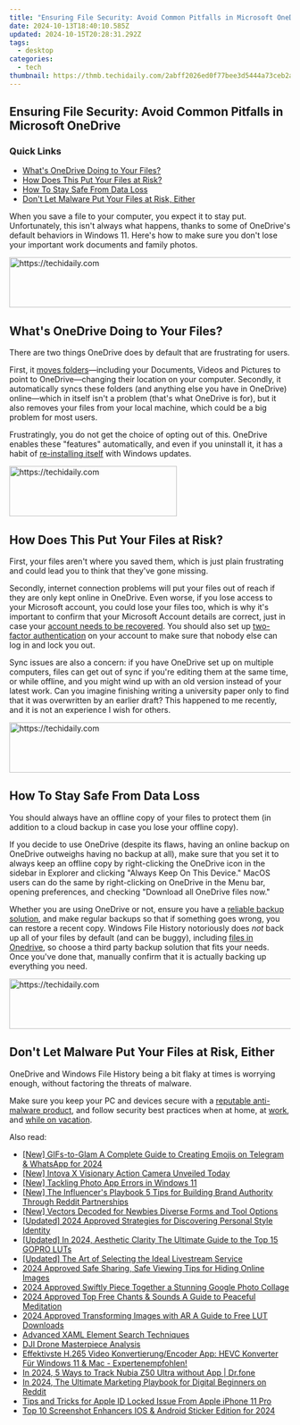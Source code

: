 ```yaml
---
title: "Ensuring File Security: Avoid Common Pitfalls in Microsoft OneDrive"
date: 2024-10-13T18:40:10.585Z
updated: 2024-10-15T20:28:31.292Z
tags:
  - desktop
categories:
  - tech
thumbnail: https://thmb.techidaily.com/2abff2026ed0f77bee3d5444a73ceb2a838092ecb3114e177d3896df7011b647.jpg
---
```


## Ensuring File Security: Avoid Common Pitfalls in Microsoft OneDrive

### Quick Links

* [What's OneDrive Doing to Your Files?](https://on-screen-recording.techidaily.com/in-2024-webcam-innovations-for-enhanced-connectivity/)
* [How Does This Put Your Files at Risk?](https://fox-boxes.techidaily.com/soft-volume-tricks-lives-hidden-gems-for-2024/)
* [How To Stay Safe From Data Loss](https://eaxpv-info.techidaily.com/updated-in-2024-frosty-yet-warm-choosing-the-best-winter-backdrops/)
* [Don't Let Malware Put Your Files at Risk, Either](https://unlock-android.techidaily.com/how-to-unlock-honor-90-gt-phone-without-pin-by-drfone-android/)

 When you save a file to your computer, you expect it to stay put. Unfortunately, this isn't always what happens, thanks to some of OneDrive's default behaviors in Windows 11\. Here's how to make sure you don't lose your important work documents and family photos.

<!-- affiliate ads begin -->
<a href="https://aligracehair.sjv.io/c/5597632/2027195/19272" target="_top" id="2027195">
  <img src="//a.impactradius-go.com/display-ad/19272-2027195" border="0" alt="https://techidaily.com" width="728" height="90"/>
</a>
<img height="0" width="0" src="https://aligracehair.sjv.io/i/5597632/2027195/19272" style="position:absolute;visibility:hidden;" border="0" />
<!-- affiliate ads end -->

##  What's OneDrive Doing to Your Files?

 There are two things OneDrive does by default that are frustrating for users.

 First, it [moves folders](https://www.tenforums.com/general-support/163813-onedrive-has-taken-over-file-structure.html "https://www.tenforums.com/general-support/163813-onedrive-has-taken-over-file-structure.html")—including your Documents, Videos and Pictures to point to OneDrive—changing their location on your computer. Secondly, it automatically syncs these folders (and anything else you have in OneDrive) online—which in itself isn't a problem (that's what OneDrive is for), but it also removes your files from your local machine, which could be a big problem for most users.

 Frustratingly, you do not get the choice of opting out of this. OneDrive enables these "features" automatically, and even if you uninstall it, it has a habit of [re-installing itself](https://www.reddit.com/r/sysadmin/comments/brai09/onedrive%5Fkeeps%5Freinstalling%5Fitself/ "https://www.reddit.com/r/sysadmin/comments/brai09/onedrive_keeps_reinstalling_itself/") with Windows updates.

<!-- affiliate ads begin -->
<a href="https://aligracehair.sjv.io/c/5597632/1883998/19272" target="_top" id="1883998">
  <img src="//a.impactradius-go.com/display-ad/19272-1883998" border="0" alt="https://techidaily.com" width="300" height="90"/>
</a>
<img height="0" width="0" src="https://aligracehair.sjv.io/i/5597632/1883998/19272" style="position:absolute;visibility:hidden;" border="0" />
<!-- affiliate ads end -->

##  How Does This Put Your Files at Risk?

 First, your files aren't where you saved them, which is just plain frustrating and could lead you to think that they've gone missing.

 Secondly, internet connection problems will put your files out of reach if they are only kept online in OneDrive. Even worse, if you lose access to your Microsoft account, you could lose your files too, which is why it's important to confirm that your Microsoft Account details are correct, just in case your [account needs to be recovered](https://extra-support.techidaily.com/2024-approved-quick-guide-to-gopro-4k-video-enhancement/). You should also set up [two-factor authentication](https://extra-approaches.techidaily.com/updated-premiere-visionary-film-glimpses/) on your account to make sure that nobody else can log in and lock you out.

 Sync issues are also a concern: if you have OneDrive set up on multiple computers, files can get out of sync if you're editing them at the same time, or while offline, and you might wind up with an old version instead of your latest work. Can you imagine finishing writing a university paper only to find that it was overwritten by an earlier draft? This happened to me recently, and it is not an experience I wish for others.

<!-- affiliate ads begin -->
<a href="https://appsumo.8odi.net/c/5597632/2105863/7443" target="_top" id="2105863">
  <img src="//a.impactradius-go.com/display-ad/7443-2105863" border="0" alt="https://techidaily.com" width="728" height="90"/>
</a>
<img height="0" width="0" src="https://appsumo.8odi.net/i/5597632/2105863/7443" style="position:absolute;visibility:hidden;" border="0" />
<!-- affiliate ads end -->

##  How To Stay Safe From Data Loss

 You should always have an offline copy of your files to protect them (in addition to a cloud backup in case you lose your offline copy).

 If you decide to use OneDrive (despite its flaws, having an online backup on OneDrive outweighs having no backup at all), make sure that you set it to always keep an offline copy by right-clicking the OneDrive icon in the sidebar in Explorer and clicking "Always Keep On This Device." MacOS users can do the same by right-clicking on OneDrive in the Menu bar, opening preferences, and checking "Download all OneDrive files now."

 Whether you are using OneDrive or not, ensure you have a [reliable backup solution](https://extra-resources.techidaily.com/new-timing-and-frequency-what-is-the-best-day-to-release-a-podcast/), and make regular backups so that if something goes wrong, you can restore a recent copy. Windows File History notoriously does _not_ back up all of your files by default (and can be buggy), including [files in Onedrive](https://answers.microsoft.com/en-us/windows/forum/all/can-windows-file-history-be-used-with-onedrive/afa60a0e-2d30-415e-b275-ec84de1f7699 "https://answers.microsoft.com/en-us/windows/forum/all/can-windows-file-history-be-used-with-onedrive/afa60a0e-2d30-415e-b275-ec84de1f7699"), so choose a third party backup solution that fits your needs. Once you've done that, manually confirm that it is actually backing up everything you need.

<!-- affiliate ads begin -->
<a href="https://ephamedtechinc.pxf.io/c/5597632/2145009/26400" target="_top" id="2145009">
  <img src="//a.impactradius-go.com/display-ad/26400-2145009" border="0" alt="https://techidaily.com" width="728" height="90"/>
</a>
<img height="0" width="0" src="https://ephamedtechinc.pxf.io/i/5597632/2145009/26400" style="position:absolute;visibility:hidden;" border="0" />
<!-- affiliate ads end -->

##  Don't Let Malware Put Your Files at Risk, Either

 OneDrive and Windows File History being a bit flaky at times is worrying enough, without factoring the threats of malware.

 Make sure you keep your PC and devices secure with a [reputable anti-malware product](https://extra-skills.techidaily.com/new-pinnacle-of-video-quality-3-key-transcoder-strategies/), and follow security best practices when at home, at [work](https://article-helps.techidaily.com/decoding-firefoxs-pip-multimedia-feature-for-2024/), and [while on vacation](https://mondly-stories.techidaily.com/expressive-idioms-unveiled-defining-current-english-slang/).

<ins class="adsbygoogle"
     style="display:block"
     data-ad-format="autorelaxed"
     data-ad-client="ca-pub-7571918770474297"
     data-ad-slot="1223367746"></ins>

<ins class="adsbygoogle"
     style="display:block"
     data-ad-client="ca-pub-7571918770474297"
     data-ad-slot="8358498916"
     data-ad-format="auto"
     data-full-width-responsive="true"></ins>

<span class="atpl-alsoreadstyle">Also read:</span>
<div><ul>
<li><a href="https://fox-hovers.techidaily.com/new-gifs-to-glam-a-complete-guide-to-creating-emojis-on-telegram-and-whatsapp-for-2024/"><u>[New] GIFs-to-Glam A Complete Guide to Creating Emojis on Telegram & WhatsApp for 2024</u></a></li>
<li><a href="https://extra-support.techidaily.com/new-intova-x-visionary-action-camera-unveiled-today/"><u>[New] Intova X Visionary Action Camera Unveiled Today</u></a></li>
<li><a href="https://some-skills.techidaily.com/new-tackling-photo-app-errors-in-windows-11/"><u>[New] Tackling Photo App Errors in Windows 11</u></a></li>
<li><a href="https://some-skills.techidaily.com/new-the-influencers-playbook-5-tips-for-building-brand-authority-through-reddit-partnerships/"><u>[New] The Influencer's Playbook 5 Tips for Building Brand Authority Through Reddit Partnerships</u></a></li>
<li><a href="https://some-skills.techidaily.com/new-vectors-decoded-for-newbies-diverse-forms-and-tool-options/"><u>[New] Vectors Decoded for Newbies Diverse Forms and Tool Options</u></a></li>
<li><a href="https://youtube-zero.techidaily.com/ed-2024-approved-strategies-for-discovering-personal-style-identity/"><u>[Updated] 2024 Approved Strategies for Discovering Personal Style Identity</u></a></li>
<li><a href="https://article-helps.techidaily.com/updated-in-2024-aesthetic-clarity-the-ultimate-guide-to-the-top-15-gopro-luts/"><u>[Updated] In 2024, Aesthetic Clarity The Ultimate Guide to the Top 15 GOPRO LUTs</u></a></li>
<li><a href="https://some-skills.techidaily.com/updated-the-art-of-selecting-the-ideal-livestream-service/"><u>[Updated] The Art of Selecting the Ideal Livestream Service</u></a></li>
<li><a href="https://youtube-help.techidaily.com/2024-approved-safe-sharing-safe-viewing-tips-for-hiding-online-images/"><u>2024 Approved Safe Sharing, Safe Viewing Tips for Hiding Online Images</u></a></li>
<li><a href="https://some-skills.techidaily.com/2024-approved-swiftly-piece-together-a-stunning-google-photo-collage/"><u>2024 Approved Swiftly Piece Together a Stunning Google Photo Collage</u></a></li>
<li><a href="https://some-skills.techidaily.com/2024-approved-top-free-chants-and-sounds-a-guide-to-peaceful-meditation/"><u>2024 Approved Top Free Chants & Sounds A Guide to Peaceful Meditation</u></a></li>
<li><a href="https://some-skills.techidaily.com/2024-approved-transforming-images-with-ar-a-guide-to-free-lut-downloads/"><u>2024 Approved Transforming Images with AR A Guide to Free LUT Downloads</u></a></li>
<li><a href="https://fox-place.techidaily.com/advanced-xaml-element-search-techniques/"><u>Advanced XAML Element Search Techniques</u></a></li>
<li><a href="https://extra-tips.techidaily.com/dji-drone-masterpiece-analysis/"><u>DJI Drone Masterpiece Analysis</u></a></li>
<li><a href="https://some-knowledge.techidaily.com/effektivste-h265-video-konvertierungencoder-app-hevc-konverter-fur-windows-11-and-mac-expertenempfohlen/"><u>Effektivste H.265 Video Konvertierung/Encoder App: HEVC Konverter Für Windows 11 & Mac - Expertenempfohlen!</u></a></li>
<li><a href="https://android-location-track.techidaily.com/in-2024-5-ways-to-track-nubia-z50-ultra-without-app-drfone-by-drfone-virtual-android/"><u>In 2024, 5 Ways to Track Nubia Z50 Ultra without App | Dr.fone</u></a></li>
<li><a href="https://some-skills.techidaily.com/in-2024-the-ultimate-marketing-playbook-for-digital-beginners-on-reddit/"><u>In 2024, The Ultimate Marketing Playbook for Digital Beginners on Reddit</u></a></li>
<li><a href="https://apple-account.techidaily.com/tips-and-tricks-for-apple-id-locked-issue-from-apple-iphone-11-pro-by-drfone-ios/"><u>Tips and Tricks for Apple ID Locked Issue From Apple iPhone 11 Pro</u></a></li>
<li><a href="https://some-skills.techidaily.com/top-10-screenshot-enhancers-ios-and-android-sticker-edition-for-2024/"><u>Top 10 Screenshot Enhancers IOS & Android Sticker Edition for 2024</u></a></li>
</ul></div>

